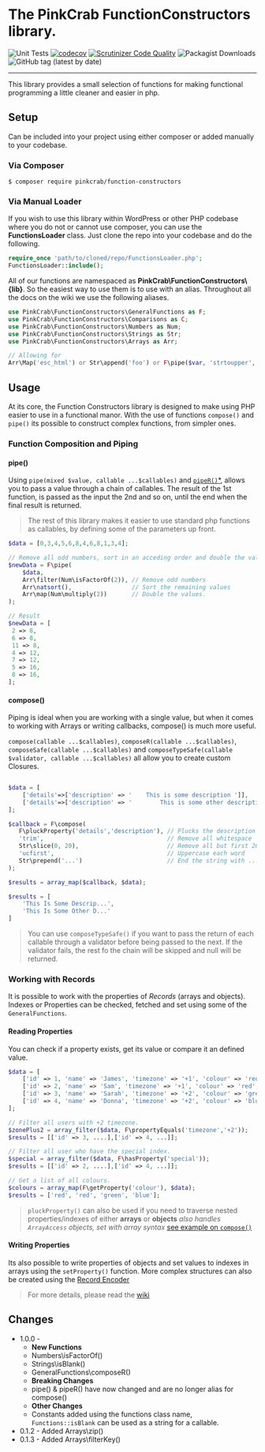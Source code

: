 # The PinkCrab FunctionConstructors library.

![Unit Tests](https://github.com/gin0115/pinkcrab_function_constructors/workflows/PHP%20Composer/badge.svg?branch=develop) [![codecov](https://codecov.io/gh/gin0115/pinkcrab_function_constructors/branch/develop/graph/badge.svg?token=X4LS5961T1)](https://codecov.io/gh/gin0115/pinkcrab_function_constructors) [![Scrutinizer Code Quality](https://scrutinizer-ci.com/g/gin0115/pinkcrab_function_constructors/badges/quality-score.png?b=master)](https://scrutinizer-ci.com/g/gin0115/pinkcrab_function_constructors/?branch=master) ![Packagist Downloads](https://img.shields.io/packagist/dt/pinkcrab/function-constructors?label=Downloads) ![GitHub tag (latest by date)](https://img.shields.io/github/v/tag/gin0115/pinkcrab_function_constructors?label=Latest)

*******

This library provides a small selection of functions for making functional programming a little cleaner and easier in php.

## Setup

Can be included into your project using either composer or added manually to your codebase.

### Via Composer

`$ composer require pinkcrab/function-constructors`

### Via Manual Loader

If you wish to use this library within WordPress or other PHP codebase where you do not or cannot use composer, you can use the **FunctionsLoader** class. Just clone the repo into your codebase and do the following.

```php
require_once 'path/to/cloned/repo/FunctionsLoader.php';
FunctionsLoader::include(); 
```

All of our functions are namespaced as **PinkCrab\FunctionConstructors\\{lib}**. So the easiest way to use them is to use with an alias. Throughout all the docs on the wiki we use the following aliases.

```php
use PinkCrab\FunctionConstructors\GeneralFunctions as F;
use PinkCrab\FunctionConstructors\Comparisons as C;
use PinkCrab\FunctionConstructors\Numbers as Num;
use PinkCrab\FunctionConstructors\Strings as Str;
use PinkCrab\FunctionConstructors\Arrays as Arr;

// Allowing for
Arr\Map('esc_html') or Str\append('foo') or F\pipe($var, 'strtoupper', Str\append('foo'))
```

## Usage

At its core, the Function Constructors library is designed to make using PHP easier to use in a functional manor. With the use of functions `compose()` and `pipe()` its possible to construct complex functions, from simpler ones.

### Function Composition and Piping

#### pipe()

Using `pipe(mixed $value, callable ...$callables)` and [`pipeR()`*](#pipe "Same as pipe(), but callables in reverse order"), allows you to pass a value through a chain of callables. The result of the 1st function, is passed as the input the 2nd and so on, until the end when the final result is returned.

> The rest of this library makes it easier to use standard php functions as callables, by defining some of the parameters up front.

```php
$data = [0,3,4,5,6,8,4,6,8,1,3,4];

// Remove all odd numbers, sort in an acceding order and double the value.
$newData = F\pipe(
    $data,
    Arr\filter(Num\isFactorOf(2)), // Remove odd numbers
    Arr\natsort(),                 // Sort the remaining values
    Arr\map(Num\multiply(2))       // Double the values.
);

// Result
$newData = [
 2 => 8,
 6 => 8,
 11 => 8,
 4 => 12,
 7 => 12,
 5 => 16,
 8 => 16,
];
```

#### compose()

Piping is ideal when you are working with a single value, but when it comes to working with Arrays or writing callbacks, compose() is much more useful.

`compose(callable ...$callables)`, `composeR(callable ...$callables)`, `composeSafe(callable ...$callables)` and `composeTypeSafe(callable $validator, callable ...$callables)` all allow you to create custom Closures.

```php

$data = [
    ['details'=>['description' => '    This is some description ']],
    ['details'=>['description' => '        This is some other description    ']],
];

$callback = F\compose(
   F\pluckProperty('details','description'), // Plucks the description
   'trim',                                   // Remove all whitespace
   Str\slice(0, 20),                         // Remove all but first 20 chars          
   'ucfirst',                                // Uppercase each word
   Str\prepend('...')                        // End the string with ...
);

$results = array_map($callback, $data);

$results = [
    'This Is Some Descrip...',
    'This Is Some Other D...'
]
```

> You can use `composeTypeSafe()` if you want to pass the return of each callable through a validator before being passed to the next. If the validator fails, the rest fo the chain will be skipped and null will be returned.

### Working with Records

It is possible to work with the properties of *Records* (arrays and objects). Indexes or Properties can be checked, fetched and set using some of the `GeneralFunctions`. 

#### Reading Properties

You can check if a property exists, get its value or compare it an defined value.

```php
$data = [
    ['id' => 1, 'name' => 'James', 'timezone' => '+1', 'colour' => 'red'],
    ['id' => 2, 'name' => 'Sam', 'timezone' => '+1', 'colour' => 'red', 'special' => true],
    ['id' => 3, 'name' => 'Sarah', 'timezone' => '+2', 'colour' => 'green'],
    ['id' => 4, 'name' => 'Donna', 'timezone' => '+2', 'colour' => 'blue', 'special' => true],
];

// Filter all users with +2 timezone.
$zonePlus2 = array_filter($data, F\propertyEquals('timezone','+2'));
$results = [['id' => 3, ....],['id' => 4, ...]];

// Filter all user who have the special index.
$special = array_filter($data, F\hasProperty('special'));
$results = [['id' => 2, ....],['id' => 4, ...]];

// Get a list of all colours.
$colours = array_map(F\getProperty('colour'), $data);
$results = ['red', 'red', 'green', 'blue'];
```
> `pluckProperty()` can also be used if you need to traverse nested properties/indexes of either **arrays** or **objects** *also handles `ArrayAccess` objects, set with array syntax* [see example on `compose()`](#compose)

#### Writing Properties

Its also possible to write properties of objects and set values to indexes in arrays using the `setProperty()` function. More complex structures can also be created using the [Record Encoder](../../../../pinkcrab_function_constructors/wiki/Record_Encoder)

> For more details, please read the [wiki](https://github.com/gin0115/pinkcrab_function_constructors/wiki)

## Changes
* 1.0.0 - 
   * **New Functions**
   * Numbers\isFactorOf()
   * Strings\isBlank()
   * GeneralFunctions\composeR()
   * **Breaking Changes**
   * pipe() & pipeR() have now changed and are no longer alias for compose()
   * **Other Changes**
   * Constants added using the functions class name, `Functions::isBlank` can be used as a string for a callable.
* 0.1.2 - Added Arrays\zip() 
* 0.1.3 - Added Arrays\filterKey()

